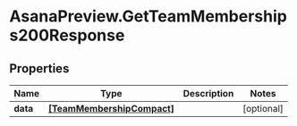 # AsanaPreview.GetTeamMemberships200Response

## Properties

Name | Type | Description | Notes
------------ | ------------- | ------------- | -------------
**data** | [**[TeamMembershipCompact]**](TeamMembershipCompact.md) |  | [optional] 


